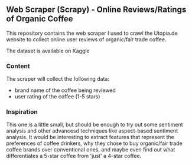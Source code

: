 ## Web Scraper (Scrapy) - Online Reviews/Ratings of Organic Coffee

This repository contains the web scraper I used to crawl the Utopia.de website to collect online user reviews of organic/fair trade coffee.

The dataset is available on Kaggle

### Content
The scraper will collect the following data:
- brand name of the coffee being reviewed
- user rating of the coffee (1-5 stars)

### Inspiration
This one is a little small, but should be enough to try out some sentiment analysis and other advancesd techniques like aspect-based sentiment analysis. It would be interesting to extract features that represent the preferences of coffee drinkers, why they chose to buy organic/fair trade coffee brands over conventional ones, and maybe even find out what differentiates a 5-star coffee from 'just' a 4-star coffee.
